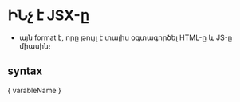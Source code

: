 # ԻՆչ է JSX-ը

- այն format է, որը թույլ է տալիս օգտագործել HTML-ը և JS-ը միասին։

## syntax

{ varableName }
